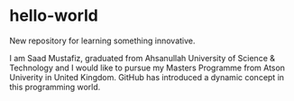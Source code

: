 # hello-world
New repository for learning something innovative.

I am Saad Mustafiz, graduated from Ahsanullah University of Science & Technology and I would like to pursue my Masters Programme from Atson Univerity in United Kingdom. GitHub has introduced a dynamic concept in this programming world.
